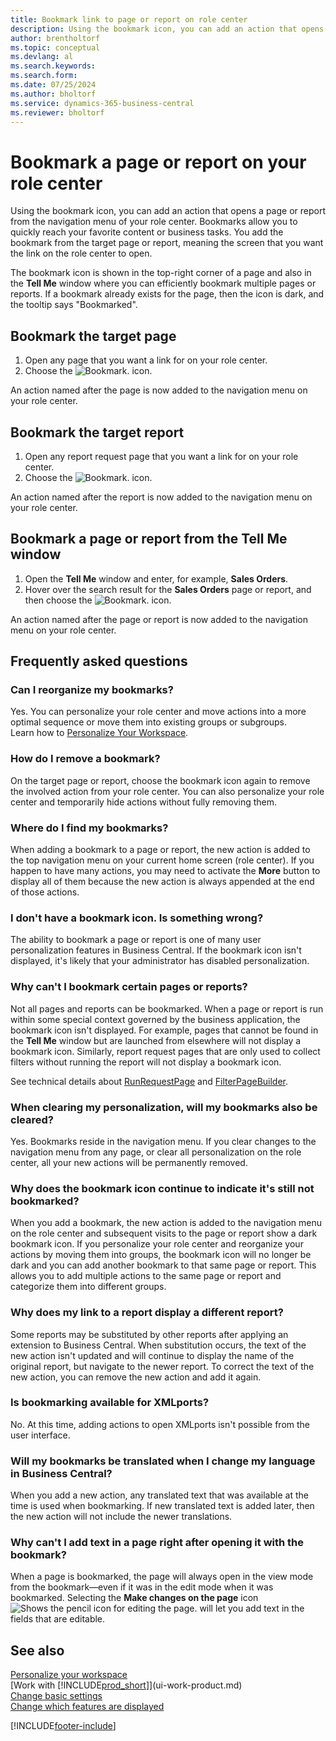 ```yaml
---
title: Bookmark link to page or report on role center
description: Using the bookmark icon, you can add an action that opens a page or report from the navigation menu of your role center.
author: brentholtorf
ms.topic: conceptual
ms.devlang: al
ms.search.keywords:
ms.search.form: 
ms.date: 07/25/2024
ms.author: bholtorf
ms.service: dynamics-365-business-central
ms.reviewer: bholtorf
---
```

# Bookmark a page or report on your role center

Using the bookmark icon, you can add an action that opens a page or report from the navigation menu of your role center. Bookmarks allow you to quickly reach your favorite content or business tasks. You add the bookmark from the target page or report, meaning the screen that you want the link on the role center to open.

The bookmark icon is shown in the top-right corner of a page and also in the **Tell Me** window where you can efficiently bookmark multiple pages or reports. If a bookmark already exists for the page, then the icon is dark, and the tooltip says "Bookmarked".

## Bookmark the target page

1. Open any page that you want a link for on your role center.
2. Choose the ![Bookmark.](media/ui_bookmark_icon.png "Bookmark") icon.

An action named after the page is now added to the navigation menu on your role center.

## Bookmark the target report

1. Open any report request page that you want a link for on your role center.
2. Choose the ![Bookmark.](media/ui_bookmark_icon.png "Bookmark") icon.

An action named after the report is now added to the navigation menu on your role center.

## Bookmark a page or report from the Tell Me window

1. Open the **Tell Me** window and enter, for example, **Sales Orders**.
2. Hover over the search result for the **Sales Orders** page or report, and then choose the ![Bookmark.](media/ui_bookmark_icon.png "Bookmark") icon.

An action named after the page or report is now added to the navigation menu on your role center.

## Frequently asked questions  

### Can I reorganize my bookmarks?

Yes. You can personalize your role center and move actions into a more optimal sequence or move them into existing groups or subgroups.  
Learn how to [Personalize Your Workspace](ui-personalization-user.md).

### How do I remove a bookmark?

On the target page or report, choose the bookmark icon again to remove the involved action from your role center. You can also personalize your role center and temporarily hide actions without fully removing them.

### Where do I find my bookmarks?

When adding a bookmark to a page or report, the new action is added to the top navigation menu on your current home screen (role center). If you happen to have many actions, you may need to activate the **More** button to display all of them because the new action is always appended at the end of those actions.
<!-- Should we add a screenshot here? -->

### I don't have a bookmark icon. Is something wrong?

The ability to bookmark a page or report is one of many user personalization features in Business Central. If the bookmark icon isn't displayed, it's likely that your administrator has disabled personalization.

### Why can't I bookmark certain pages or reports?

Not all pages and reports can be bookmarked. When a page or report is run within some special context governed by the business application, the bookmark icon isn't displayed. For example, pages that cannot be found in the **Tell Me** window but are launched from elsewhere will not display a bookmark icon. Similarly, report request pages that are only used to collect filters without running the report will not display a bookmark icon.

  See technical details about [RunRequestPage](/dynamics365/business-central/dev-itpro/developer/methods-auto/report/reportinstance-runrequestpage-method) and [FilterPageBuilder](/dynamics365/business-central/dev-itpro/developer/methods-auto/filterpagebuilder/filterpagebuilder-data-type).

### When clearing my personalization, will my bookmarks also be cleared?

Yes. Bookmarks reside in the navigation menu. If you clear changes to the navigation menu from any page, or clear all personalization on the role center, all your new actions will be permanently removed.

### Why does the bookmark icon continue to indicate it's still not bookmarked?

When you add a bookmark, the new action is added to the navigation menu on the role center and subsequent visits to the page or report show a dark bookmark icon. If you personalize your role center and reorganize your actions by moving them into groups, the bookmark icon will no longer be dark and you can add another bookmark to that same page or report. This allows you to add multiple actions to the same page or report and categorize them into different groups.

### Why does my link to a report display a different report?

Some reports may be substituted by other reports after applying an extension to Business Central. When substitution occurs, the text of the new action isn't updated and will continue to display the name of the original report, but navigate to the newer report. To correct the text of the new action, you can remove the new action and add it again.
<!-- For more information on report substitution, see this link UNAVAILABLE AT THIS TIME -->

### Is bookmarking available for XMLports?

No. At this time, adding actions to open XMLports isn't possible from the user interface.

### Will my bookmarks be translated when I change my language in Business Central?

When you add a new action, any translated text that was available at the time is used when bookmarking. If new translated text is added later, then the new action will not include the newer translations.

### Why can't I add text in a page right after opening it with the bookmark?

When a page is bookmarked, the page will always open in the view mode from the bookmark&mdash;even if it was in the edit mode when it was bookmarked. Selecting the **Make changes on the page** icon ![Shows the pencil icon for editing the page.](media/edit-pencil.png) will let you add text in the fields that are editable.

## See also

[Personalize your workspace](ui-personalization-user.md)  
[Work with [!INCLUDE[prod_short](includes/prod_short.md)]](ui-work-product.md)  
[Change basic settings](ui-change-basic-settings.md)  
[Change which features are displayed](ui-experiences.md)  

[!INCLUDE[footer-include](includes/footer-banner.md)]